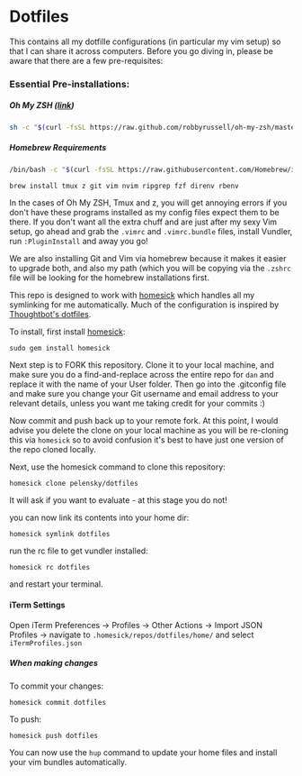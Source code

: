 # Dotfiles

This contains all my dotfille configurations (in particular my vim setup) so that I can share it across computers. Before you go diving in, please be aware that there are a few pre-requisites:

### Essential Pre-installations:

##### Oh My ZSH ([link](http://ohmyz.sh/))
```bash
sh -c "$(curl -fsSL https://raw.github.com/robbyrussell/oh-my-zsh/master/tools/install.sh)"
```
##### Homebrew Requirements
```bash
/bin/bash -c "$(curl -fsSL https://raw.githubusercontent.com/Homebrew/install/HEAD/install.sh)"
```
```bash
brew install tmux z git vim nvim ripgrep fzf direnv rbenv
```

In the cases of Oh My ZSH, Tmux and z, you will get annoying errors if you don't have these programs installed as my config files expect them to be there. If you don't want all the extra chuff and are just after my sexy Vim setup, go ahead and grab the `.vimrc` and `.vimrc.bundle` files, install Vundler, run `:PluginInstall` and away you go!

We are also installing Git and Vim via homebrew because it makes it easier to upgrade both, and also my path (which you will be copying via the `.zshrc` file will be looking for the homebrew installations first.

This repo is designed to work with [homesick](https://github.com/technicalpickles/homesick) which handles all my symlinking for me automatically. Much of the configuration is inspired by [Thoughtbot's dotfiles](https://github.com/thoughtbot/dotfiles).

To install, first install [homesick](https://github.com/technicalpickles/homesick):

    sudo gem install homesick

Next step is to FORK this repository. Clone it to your local machine, and make sure you do a find-and-replace across the entire repo for `dan` and replace it with the name of your User folder. Then go into the .gitconfig file and make sure you change your Git username and email address to your relevant details, unless you want me taking credit for your commits :)

Now commit and push back up to your remote fork. At this point, I would advise you delete the clone on your local machine as you will be re-cloning this via `homesick` so to avoid confusion it's best to have just one version of the repo cloned locally.

Next, use the homesick command to clone this repository:

    homesick clone pelensky/dotfiles

It will ask if you want to evaluate - at this stage you do not! 

you can now link its contents into your home dir:

    homesick symlink dotfiles

run the rc file to get vundler installed:

    homesick rc dotfiles

and restart your terminal.


#### iTerm Settings
Open iTerm Preferences -> Profiles -> Other Actions -> Import JSON Profiles ->
navigate to `.homesick/repos/dotfiles/home/` and select `iTermProfiles.json`

##### When making changes

To commit your changes:

    homesick commit dotfiles

To push:

    homesick push dotfiles

You can now use the `hup` command to update your home files and install your vim bundles automatically.
